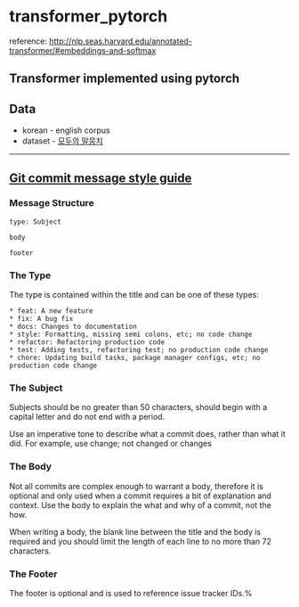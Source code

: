 # transformer_pytorch

reference: http://nlp.seas.harvard.edu/annotated-transformer/#embeddings-and-softmax
## Transformer implemented using pytorch

## Data
* korean - english corpus
* dataset - [모두의 말뭉치](https://corpus.korean.go.kr/request/reausetMain.do)

---
## [Git commit message style guide](https://udacity.github.io/git-styleguide/)
### Message Structure
```
type: Subject  
  
body  
  
footer
```

### The Type
The type is contained within the title and can be one of these types:
```
* feat: A new feature
* fix: A bug fix
* docs: Changes to documentation
* style: Formatting, missing semi colons, etc; no code change
* refactor: Refactoring production code
* test: Adding tests, refactoring test; no production code change
* chore: Updating build tasks, package manager configs, etc; no production code change
```
### The Subject
Subjects should be no greater than 50 characters, should begin with a capital letter and do not end with a period.  
    
Use an imperative tone to describe what a commit does, rather than what it did. For example, use change; not changed or changes  
  
### The Body
Not all commits are complex enough to warrant a body, therefore it is optional and only used when a commit requires a bit of explanation and context. Use the body to explain the what and why of a commit, not the how.

When writing a body, the blank line between the title and the body is required and you should limit the length of each line to no more than 72 characters.

### The Footer
The footer is optional and is used to reference issue tracker IDs.%     